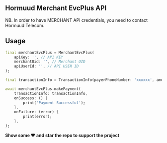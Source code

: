 ## Hormuud Merchant EvcPlus API

NB. In order to have MERCHANT API credentials, you need to contact Hormuud Telecom.

## Usage

```dart
final merchantEvcPlus = MerchantEvcPlus(
    apiKey: '', // API KEY
    merchantUid: '', // Merchant UID
    apiUserId: '', // API USER ID
);

final transactionInfo = TransactionInfo(payerPhoneNumber: 'xxxxxx', amount: 1);

await merchantEvcPlus.makePayment(
    transactionInfo: transactionInfo,
    onSuccess: () {
        print('Payment Successful');
    },
    onFailure: (error) {
        print(error);
    },
);
```

**Show some ❤️ and star the repo to support the project**
